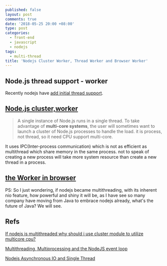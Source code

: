 ```yaml
---
published: false
layout: post
comments: true
date: '2018-05-25 20:00 +08:00'
type: post
categories:
  - front-end
  - javascript
  - nodejs
tags:
  - multi-thread
title: 'Nodejs Cluster Worker, Thread Worker and Browser Worker'
---
```

## Node.js thread support - worker
Recently nodejs have [add initial thread support](https://github.com/nodejs/node/pull/20876).

## [Node.js cluster,worker](https://nodejs.org/api/cluster.html)
> A single instance of Node.js runs in a single thread. To take advantage of **multi-core systems**, the user will sometimes want to launch a cluster of Node.js processes to handle the load. it is process, not thread, so it  need CPU support multi-core.

It uses IPC(Inter-process communication) which is not as efficient as multithread which share memory in the same process. not to speak of creating a new process will take more system resource than create a new thread in a process.

## [the Worker in browser](https://developer.mozilla.org/en-US/docs/Web/API/Web_Workers_API/Using_web_workers)

PS:
So I just wondering, if nodejs became multithreading, with its inherent nio feature, how powerful and shiny it will be, as I have see so many company have moving from Java to embrace nodejs already, what's the future of Java? We will see.

## Refs
[If nodejs is multithreaded why should i use cluster module to utilize multicore cpu?](https://stackoverflow.com/questions/11919907/if-nodejs-is-multithreaded-why-should-i-use-cluster-module-to-utilize-multicore)

[Multithreading, Multiprocessing and the NodeJS event loop](https://medium.com/@stevennatera/multithreading-multiprocessing-and-the-nodejs-event-loop-5b2929bd450b)

[Nodejs Asynchronous IO and Single Thread](/nodejs/2017/12/31/nodejs-asynchronous-io-and-single-thread/)


